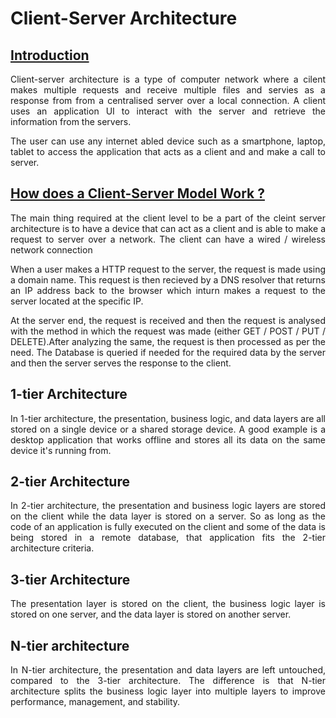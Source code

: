 # Client-Server Architecture

## <u>Introduction</u>

<p align = "justify">
Client-server architecture is a type of computer network where a cilent makes multiple requests and receive multiple files and servies as a response from from a centralised server over a local connection. A client uses an application UI to interact with the server and retrieve the information from the servers.
</p>
<p align = "justify">
The user can use any internet abled device such as a smartphone, laptop, tablet to access the application that acts as  a client and and make a call to server.
</p>

## <u>How does a Client-Server Model Work ? </u> 
<p align = "justify">
The main thing required at the client level to be a part of the cleint server architecture is to have a device that can act as a client and is able to make a request to server over a network. The client can have a wired / wireless network connection 
</p>

<p align = "justify">
When a user makes a HTTP request to the server, the request is made using a domain name. This request is then recieved by a DNS resolver that returns an IP address back to the browser which inturn makes a request to the server located at the specific IP. 
</p>

<p align = "justify">
At the server end, the request is received and then the request is analysed with the method in which the request was made (either GET / POST / PUT / DELETE).After analyzing the same, the request is then processed as per the need. The Database is queried if needed for the required data by the server and then the server serves the response to the client.
</p>

## 1-tier Architecture
<p align = "justify">
In 1-tier architecture, the presentation, business logic, and data layers are all stored on a single device or a shared storage device. A good example is a desktop application that works offline and stores all its data on the same device it's running from.
</p>

## 2-tier Architecture
<p align = "justify">
In 2-tier architecture, the presentation and business logic layers are stored on the client while the data layer is stored on a server. So as long as the code of an application is fully executed on the client and some of the data is being stored in a remote database, that application fits the 2-tier architecture criteria.
</p>

## 3-tier Architecture
<p align = "justify">
The presentation layer is stored on the client, the business logic layer is stored on one server, and the data layer is stored on another server.
</p>

## N-tier architecture
<p align = "justify" >
In N-tier architecture, the presentation and data layers are left untouched, compared to the 3-tier architecture. The difference is that N-tier architecture splits the business logic layer into multiple layers to improve performance, management, and stability.
</p>


